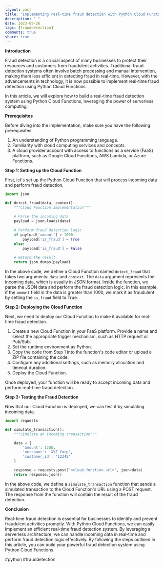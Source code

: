 ```yaml
---
layout: post
title: "Implementing real-time fraud detection with Python Cloud Functions"
description: " "
date: 2023-09-26
tags: [frauddetection]
comments: true
share: true
---
```


**Introduction**

Fraud detection is a crucial aspect of many businesses to protect their resources and customers from fraudulent activities. Traditional fraud detection systems often involve batch processing and manual intervention, making them less efficient in detecting fraud in real-time. However, with the advancements in technology, it is now possible to implement real-time fraud detection using Python Cloud Functions.

In this article, we will explore how to build a real-time fraud detection system using Python Cloud Functions, leveraging the power of serverless computing.

**Prerequisites**

Before diving into the implementation, make sure you have the following prerequisites:

1. An understanding of Python programming language.
2. Familiarity with cloud computing services and concepts.
3. A cloud provider account with access to functions as a service (FaaS) platform, such as Google Cloud Functions, AWS Lambda, or Azure Functions.

**Step 1: Setting up the Cloud Function**

First, let's set up the Python Cloud Function that will process incoming data and perform fraud detection.

```python
import json

def detect_fraud(data, context):
    """Cloud Function implementation"""
    
    # Parse the incoming data
    payload = json.loads(data)
    
    # Perform fraud detection logic
    if payload['amount'] > 1000:
        payload['is_fraud'] = True
    else:
        payload['is_fraud'] = False
    
    # Return the result
    return json.dumps(payload)
```

In the above code, we define a Cloud Function named `detect_fraud` that takes two arguments: `data` and `context`. The `data` argument represents the incoming data, which is usually in JSON format. Inside the function, we parse the JSON data and perform the fraud detection logic. In this example, if the `amount` field in the data is greater than 1000, we mark it as fraudulent by setting the `is_fraud` field to True.

**Step 2: Deploying the Cloud Function**

Next, we need to deploy our Cloud Function to make it available for real-time fraud detection.

1. Create a new Cloud Function in your FaaS platform. Provide a name and select the appropriate trigger mechanism, such as HTTP request or Pub/Sub.
2. Set the runtime environment as Python. 
3. Copy the code from Step 1 into the function's code editor or upload a ZIP file containing the code. 
4. Configure any additional settings, such as memory allocation and timeout duration.
5. Deploy the Cloud Function.

Once deployed, your function will be ready to accept incoming data and perform real-time fraud detection.

**Step 3: Testing the Fraud Detection**

Now that our Cloud Function is deployed, we can test it by simulating incoming data.

```python
import requests

def simulate_transaction():
    """Simulate an incoming transaction"""

    data = {
        'amount': 1200,
        'merchant': 'XYZ Corp',
        'customer_id': '12345'
    }

    response = requests.post('<cloud_function_url>', json=data)
    return response.json()
```

In the above code, we define a `simulate_transaction` function that sends a simulated transaction to the Cloud Function's URL using a POST request. The response from the function will contain the result of the fraud detection.

**Conclusion**

Real-time fraud detection is essential for businesses to identify and prevent fraudulent activities promptly. With Python Cloud Functions, we can easily implement an efficient real-time fraud detection system. By leveraging a serverless architecture, we can handle incoming data in real-time and perform fraud detection logic effectively. By following the steps outlined in this article, you can build your powerful fraud detection system using Python Cloud Functions.

#python #frauddetection